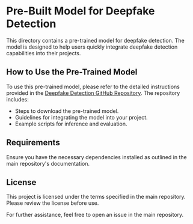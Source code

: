 # Pre-Built Model for Deepfake Detection

This directory contains a pre-trained model for deepfake detection. The model is designed to help users quickly integrate deepfake detection capabilities into their projects.

## How to Use the Pre-Trained Model

To use this pre-trained model, please refer to the detailed instructions provided in the [Deepfake Detection GitHub Repository](https://github.com/talreiss/FACTOR/tree/master/face-forgery). The repository includes:

- Steps to download the pre-trained model.
- Guidelines for integrating the model into your project.
- Example scripts for inference and evaluation.

## Requirements

Ensure you have the necessary dependencies installed as outlined in the main repository's documentation.

## License

This project is licensed under the terms specified in the main repository. Please review the license before use.

For further assistance, feel free to open an issue in the main repository.  